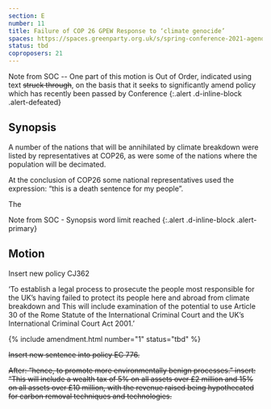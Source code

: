 ```yaml
---
section: E
number: 11
title: Failure of COP 26 GPEW Response to ‘climate genocide’
spaces: https://spaces.greenparty.org.uk/s/spring-conference-2021-agenda-forum2/?contentId=78226
status: tbd
coproposers: 21
---
```

Note from SOC -- One part of this motion is
Out of Order, indicated using text ~~struck
through~~, on the basis that it seeks to
significantly amend policy which has recently
been passed by Conference
{:.alert .d-inline-block .alert-defeated}

## Synopsis

A number of the nations that will be annihilated by climate breakdown were listed by representatives at COP26, as were some of the nations where the population will be decimated.

At the conclusion of COP26 some national representatives used the expression: “this is a death sentence for my people”.

The

Note from SOC - Synopsis word limit reached
{:.alert .d-inline-block .alert-primary}

## Motion

Insert new policy CJ362

‘To establish a legal process to prosecute the people most responsible for the UK’s having failed to protect its people here and abroad from climate breakdown and This will include examination of the potential to use Article 30 of the Rome Statute of the International Criminal Court and the UK’s International Criminal Court Act 2001.’

{% include amendment.html number="1" status="tbd" %}

~~Insert new sentence into policy EC 776.~~

~~After: “hence, to promote more environmentally benign processes.” insert: “This will include a wealth tax of 5% on all assets over £2 million and 15% on all assets over £10 million, with the revenue raised being hypothecated for carbon removal techniques and technologies.~~
